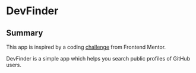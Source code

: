 # DevFinder
## Summary

This app is inspired by a coding [challenge](https://www.frontendmentor.io/challenges/github-user-search-app-Q09YOgaH6) from Frontend Mentor.

DevFinder is a simple app which helps you search public profiles of GitHub users.